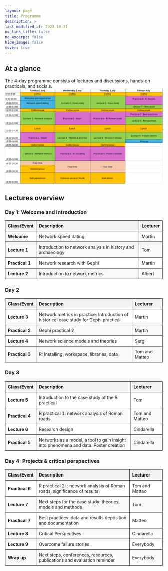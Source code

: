 ```yaml
---
layout: page
title: Programme
description: >
last_modified_at: 2023-10-31
no_link_title: false 
no_excerpt: false 
hide_image: false
cover: true
---
```


##  At a glance

The 4-day programme consists of lectures and discussions, hands-on practicals, and socials.
![Programme timetable of BPNSS 2025](/assets/img/programme_timetable_2025.png)

##  Lectures overview
### Day 1: Welcome and Introduction
<style>
  table {
    width: 100%;
    border-collapse: collapse;
  }
  th, td {
    border: 1px solid black;
    padding: 8px;
    text-align: left;
  }
  th {
    background-color: #f2f2f2;
  }
  tr:nth-child(even) {
    background-color: #f9f9f9;
  }
  tr:nth-child(odd) {
    background-color: #ffffff;
  }
</style>
| Class/Event  | Description                                                   | Lecturer |
|-------------|---------------------------------------------------------------|----------|
| **Welcome**  | Network speed dating                                         | Martin   |
| **Lecture 1** | Introduction to network analysis in history and archaeology | Tom      |
| **Practical 1** | Network research with Gephi                             | Martin   |
| **Lecture 2** | Introduction to network metrics                            | Albert   |

### Day 2
<style>
  table {
    width: 100%;
    border-collapse: collapse;
  }
  th, td {
    border: 1px solid black;
    padding: 8px;
    text-align: left;
  }
  th {
    background-color: #f2f2f2;
  }
  tr:nth-child(even) {
    background-color: #f9f9f9;
  }
  tr:nth-child(odd) {
    background-color: #ffffff;
  }
</style>
| Class/Event  | Description                                                   | Lecturer |
|-------------|---------------------------------------------------------------|----------|
| **Lecture 3**  | Network metrics in practice: Introduction of historical case study for Gephi practical                                        | Martin   |
| **Practical 2** | Gephi practical 2 | Martin      |
| **Lecture 4** | Network science models and theories                            | Sergi   |
| **Practical 3** | R: Installing, workspace, libraries, data                            | Tom and Matteo   |

### Day 3
<style>
  table {
    width: 100%;
    border-collapse: collapse;
  }
  th, td {
    border: 1px solid black;
    padding: 8px;
    text-align: left;
  }
  th {
    background-color: #f2f2f2;
  }
  tr:nth-child(even) {
    background-color: #f9f9f9;
  }
  tr:nth-child(odd) {
    background-color: #ffffff;
  }
</style>
| Class/Event  | Description                                                   | Lecturer |
|-------------|---------------------------------------------------------------|----------|
| **Lecture 5**  | Introduction to the case study of the R practical                                        | Tom   |
| **Practical 4** | R practical 1: network analysis of Roman roads | Tom and Matteo      |
| **Lecture 6** | Research design                            | Cindarella   |
| **Practical 5** | Networks as a model, a tool to gain insight into phenomena and data. Poster creation                            | Cindarella   |

### Day 4: Projects & critical perspectives
<style>
  table {
    width: 100%;
    border-collapse: collapse;
  }
  th, td {
    border: 1px solid black;
    padding: 8px;
    text-align: left;
  }
  th {
    background-color: #f2f2f2;
  }
  tr:nth-child(even) {
    background-color: #f9f9f9;
  }
  tr:nth-child(odd) {
    background-color: #ffffff;
  }
</style>
| Class/Event  | Description                                                   | Lecturer |
|-------------|---------------------------------------------------------------|----------|
| **Practical 6**  | R practical 2: : network analysis of Roman roads, significance of results                                        | Tom and Matteo  |
| **Lecture 7** | Next steps for the case study: theories, models and methods | Tom      |
| **Practical 7** | Best practices: data and results deposition and documentation                            | Matteo   |
| **Lecture 8** | Critical Perspectives                            | Cindarella   |
| **Lecture 9** | Overcome failure stories                            | Everybody   |
| **Wrap up** | Next steps, conferences, resources, publications and evaluation reminder                            | Everybody   |
